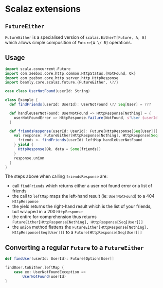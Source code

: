 Scalaz extensions
=================

`FutureEither`
--------------
`FutureEither` is a specialised version of `scalaz.EitherT[Future, A, B]` which allows simple composition of
`Future[A \/ B]` operations.

Usage
-----
```scala
import scala.concurrent.Future
import com.zeebox.core.http.common.HttpStatus.{NotFound, Ok}
import com.zeebox.core.http.server.http.HttpResponse
import beamly.core.scalaz.future.{FutureEither, \?/}

case class UserNotFound(userId: String)

class Example {
  def findFriends(userId: UserId): UserNotFound \?/ Seq[User] = ???

  def handleUserNotFound: UserNotFound => HttpResponse[Nothing] = {
    userNotFoundError => HttpResponse.failure(NotFound, s"User $userId not found")
  }

  def friendsResponse(userId: UserId): Future[HttpResponse[Seq[User]]] = {
    val response: FutureEither[HttpResponse[Nothing], HttpResponse[Seq[User]]] = for {
      friends <- findFriends(userId) leftMap handleUserNotFound
    } yield {
      HttpResponse(Ok, data = Some(friends))
    }
    response.union
  }
}
```
The steps above when calling `friendsResponse` are:
* call `findFriends` which returns either a user not found error or a list of friends
* the call to `leftMap` maps the left-hand result (ie: `UserNotFound`) to a 404 `HttpResponse`
* the yield returns the right-hand result which is the list of your friends, but wrapped in a 200 `HttpResponse`
* the entire for-comprehension thus returns `FutureEither[HttpResponse[Nothing], HttpResponse[Seq[User]]]`
* the `union` method flattens the `FutureEither[HttpResponse[Nothing], HttpResponse[Seq[User]]]` to a `Future[HttpResponse[Seq[User]]]`

Converting a regular `Future` to a `FutureEither`
-------------------------------------------------
```scala
def findUser(userId: UserId): Future[Option[User]]

findUser.toEither.leftMap {
    case ex: UserNotFoundException =>
        UserNotFound(userId)
}
```
